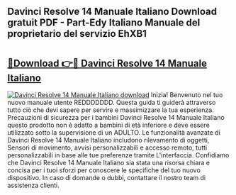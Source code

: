 ## Davinci Resolve 14 Manuale Italiano Download gratuit PDF - Part-Edy Italiano Manuale del proprietario del servizio EhXB1

# <h2><a href="http://dfe07a.blite.top/?on=Davinci+Resolve+14+Manuale+Italiano">🔗Download 👉🔴 Davinci Resolve 14 Manuale Italiano</a></h2>

[![Davinci Resolve 14 Manuale Italiano download](https://i.imgur.com/lujVjoI.png)](http://dfe07a.blite.top/?on=Davinci+Resolve+14+Manuale+Italiano)
Inizia! Benvenuto nel tuo nuovo manuale utente REDDDDDDD. Questa guida ti guiderà attraverso tutto ciò che devi sapere per servire e massimizzare la tua esperienza. Precauzioni di sicurezza per i bambini Davinci Resolve 14 Manuale Italiano questo prodotto non è adatto a bambini di età inferiore e deve essere utilizzato sotto la supervisione di un ADULTO. Le funzionalità avanzate di Davinci Resolve 14 Manuale Italiano includono rilevamento di oggetti, Sensori di movimento, avvisi personalizzabili e accesso remoto, tutti personalizzabili in base alle tue preferenze tramite L'interfaccia. Confidiamo che Davinci Resolve 14 Manuale Italiano sia stata una risorsa chiara e concisa per i tuoi sforzi per conoscere le specifiche del tuo nuovo dispositivo. In caso di domande o dubbi, contattare il nostro team di assistenza clienti.
